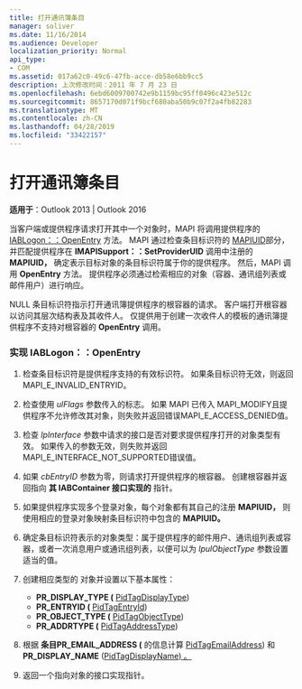 ```yaml
---
title: 打开通讯簿条目
manager: soliver
ms.date: 11/16/2014
ms.audience: Developer
localization_priority: Normal
api_type:
- COM
ms.assetid: 017a62c0-49c6-47fb-acce-db58e6bb9cc5
description: 上次修改时间：2011 年 7 月 23 日
ms.openlocfilehash: 6ebd6009700742e9b1159bc95ff0496c423e512c
ms.sourcegitcommit: 8657170d071f9bcf680aba50b9c07f2a4fb82283
ms.translationtype: MT
ms.contentlocale: zh-CN
ms.lasthandoff: 04/28/2019
ms.locfileid: "33422157"
---
```

# <a name="opening-address-book-entries"></a>打开通讯簿条目

**适用于**：Outlook 2013 | Outlook 2016 
  
当客户端或提供程序请求打开其中一个对象时，MAPI 将调用提供程序的 [IABLogon：：OpenEntry](iablogon-openentry.md) 方法。 MAPI 通过检查条目标识符的 [MAPIUID](mapiuid.md)部分，并匹配提供程序在 **IMAPISupport：：SetProviderUID** 调用中注册的 **MAPIUID，** 确定表示目标对象的条目标识符属于你的提供程序。 然后，MAPI 调用 **OpenEntry** 方法。 提供程序必须通过检索相应的对象（容器、通讯组列表或邮件用户）进行响应。 
  
NULL 条目标识符指示打开通讯簿提供程序的根容器的请求。 客户端打开根容器以访问其层次结构表及其收件人。 仅提供用于创建一次收件人的模板的通讯簿提供程序不支持对根容器的 **OpenEntry** 调用。 
  
### <a name="to-implement-iablogonopenentry"></a>实现 IABLogon：：OpenEntry
  
1. 检查条目标识符是提供程序支持的有效标识符。 如果条目标识符无效，则返回MAPI_E_INVALID_ENTRYID。 
    
2. 检查使用  _ulFlags_ 参数传入的标志。 如果 MAPI 已传入 MAPI_MODIFY且提供程序不允许修改其对象，则失败并返回错误MAPI_E_ACCESS_DENIED值。 
    
3. 检查  _lpInterface_ 参数中请求的接口是否对要求提供程序打开的对象类型有效。 如果传入的参数无效，则失败并返回MAPI_E_INTERFACE_NOT_SUPPORTED错误值。 
    
4. 如果  _cbEntryID_ 参数为零，则请求打开提供程序的根容器。 创建根容器并返回指向 **其 IABContainer 接口实现的** 指针。 
    
5. 如果提供程序实现多个登录对象，每个对象都有其自己的注册 **MAPIUID，** 则使用相应的登录对象映射条目标识符中包含的 **MAPIUID。** 
    
6. 确定条目标识符表示的对象类型：属于提供程序的邮件用户、通讯组列表或容器，或者一次消息用户或通讯组列表，以便可以为  _lpulObjectType_ 参数设置适当的值。 
    
7. 创建相应类型的 对象并设置以下基本属性：
    
    - **PR_DISPLAY_TYPE (** [PidTagDisplayType](pidtagdisplaytype-canonical-property.md)) 
    - **PR_ENTRYID (** [PidTagEntryId](pidtagentryid-canonical-property.md)) 
    - **PR_OBJECT_TYPE (** [PidTagObjectType](pidtagobjecttype-canonical-property.md)) 
    - **PR_ADDRTYPE (** [PidTagAddressType](pidtagaddresstype-canonical-property.md)) 
    
8. 根据 **条目PR_EMAIL_ADDRESS (** 的信息计算 [PidTagEmailAddress](pidtagemailaddress-canonical-property.md)) 和 **PR_DISPLAY_NAME** ([PidTagDisplayName) 。](pidtagdisplayname-canonical-property.md)
    
9. 返回一个指向对象的接口实现指针。 
    

